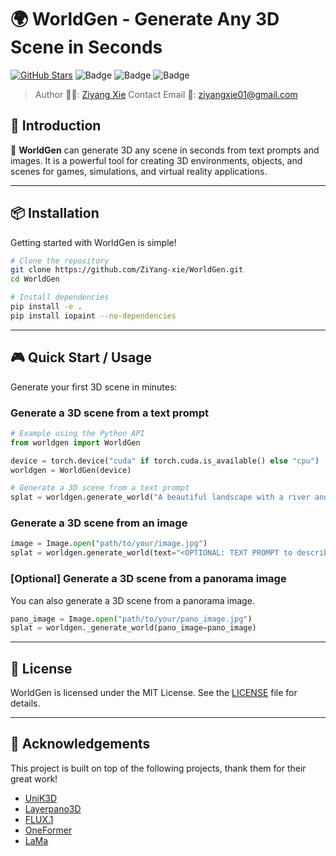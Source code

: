 # 🌍 WorldGen - Generate Any 3D Scene in Seconds 

[![GitHub Stars](https://img.shields.io/github/stars/ZiYang-xie/WorldGen?style=social&label=Star&maxAge=2592000)](https://github.com/ZiYang-xie/WorldGen/stargazers/)
![Badge](https://img.shields.io/badge/version-v1.0.0-blue)
![Badge](https://img.shields.io/badge/build-passing-brightgreen)
![Badge](https://img.shields.io/badge/license-MIT-green)

> Author 👨‍💻: [Ziyang Xie](https://github.com/ZiYang-xie)
> Contact Email 📧: [ziyangxie01@gmail.com](mailto:ziyangxie01@gmail.com)

## 🌟 Introduction
🚀 **WorldGen** can generate 3D any scene in seconds from text prompts and images.  It is a powerful tool for creating 3D environments, objects, and scenes for games, simulations, and virtual reality applications.

---


## 📦 Installation

Getting started with WorldGen is simple!

```bash
# Clone the repository 
git clone https://github.com/ZiYang-xie/WorldGen.git
cd WorldGen

# Install dependencies
pip install -e .
pip install iopaint --no-dependencies
```

---

## 🎮 Quick Start / Usage

Generate your first 3D scene in minutes:

### Generate a 3D scene from a text prompt
```python
# Example using the Python API
from worldgen import WorldGen

device = torch.device("cuda" if torch.cuda.is_available() else "cpu")
worldgen = WorldGen(device)

# Generate a 3D scene from a text prompt
splat = worldgen.generate_world("A beautiful landscape with a river and mountains")
```

### Generate a 3D scene from an image
```python
image = Image.open("path/to/your/image.jpg")
splat = worldgen.generate_world(text="<OPTIONAL: TEXT PROMPT to describe the scene>", image=image)
```

### [Optional] Generate a 3D scene from a panorama image
You can also generate a 3D scene from a panorama image.
```python
pano_image = Image.open("path/to/your/pano_image.jpg")
splat = worldgen._generate_world(pano_image=pano_image)
```

---

## 📜 License

WorldGen is licensed under the MIT License. See the [LICENSE](LICENSE) file for details. <!-- You might want to create this file later -->

---

## 🤝 Acknowledgements
This project is built on top of the following projects, thank them for their great work!
- [UniK3D](https://github.com/lpiccinelli-eth/UniK3D)
- [Layerpano3D](https://github.com/3DTopia/LayerPano3D)
- [FLUX.1](https://huggingface.co/black-forest-labs/FLUX.1-dev)
- [OneFormer](https://github.com/SHI-Labs/OneFormer)
- [LaMa](https://github.com/saic-mdal/lama)

